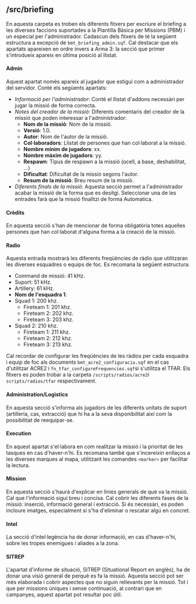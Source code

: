 ## /src/briefing

En aquesta carpeta es troben els diferents fitxers per escriure el briefing a les diverses faccions suportades a la Plantilla Bàsica per Missions (PBM) i un especial per l'administrador. Cadascun dels fitxers de té la següent estructura a excepció de `bmt_briefing_admin.sqf`. Cal destacar que els apartats apareixen en ordre invers a Arma 3: la secció que primer s'introdueix apareix en última posició al llistat.

#### Admin

Aquest apartat només apareix al jugador que estigui com a administrador del servidor. Conté els següents apartats:

* *Informació per l'administrador*: Conté el llistat d'addons necessàri per jugar la missió de forma correcta.
* *Notes del creador de la missió*: Diferents comentaris del creador de la missió que poden interessar a l'administrador:
  * **Nom de la missió**: Nom de la missió.
  * **Versió**: 1.0.
  * **Autor**: Nom de l'autor de la missió.
  * **Col·laboradors**: Llistat de persones que han col·laborat a la missió.
  * **Nombre mínim de jugadors**: xx.
  * **Nombre màxim de jugadors**: yy.
  * **Respawn**: Tipus de respawn a la missió (ocell, a base, deshabilitat, ...)
  * **Dificultat**: Dificultat de la missió segons l'autor.
  * **Resum de la missió**: Breu resum de la missió.
* *Diferents finals de la missió*: Aquesta secció permet a l'administrador acabar la missió de la forma que es desitgi. Seleccionar una de les entrades farà que la missió finalitzi de forma Automatica.

#### Crèdits

En aquesta secció s'han de mencionar de forma obligatòria totes aquelles persones que han col·laborat d'alguna forma a la creació de la missió.

#### Radio

Aquesta entrada mostrarà les diferents freqüències de ràdio que utilitzaran les diverses esquadres o equips de foc. Es recomana la següent estructura:

* Command de missió: 41 kHz.
* Suport: 51 kHz.
* Artillery: 61 kHz.
* **Nom de l'esquadra 1**:
* Squad 1: 200 khz.
  * Fireteam 1: 201 khz.
  * Fireteam 2: 202 khz.
  * Fireteam 3: 203 khz.
* Squad 2: 210 khz.
  * Fireteam 1: 211 khz.
  * Fireteam 2: 212 khz.
  * Fireteam 3: 213 khz.

Cal recordar de configurar les freqüències de les ràdios per cada esquadra i equip de foc als documents `bmt_acre2_configuracio.sqf` en el cas d'utilitzar ACRE2 i `fn_tfar_configureFrequencies.sqf`si s'utilitza el TFAR. Els fitxers es poden trobar a la carpeta `/scripts/radios/acre2`i `scripts/radios/tfar` respectivament.

#### Administration/Logistics

En aquesta secció s'informa als jugadors de les diferents unitats de suport (artilleria, cas, extracció) que hi ha a la seva disponibilitat així com la possibilitat de reequipar-se.

#### Execution

En aquest apartat s'el·labora en com realitzar la missió i la prioritat de les tasques en cas d'haver-n'hi. Es recomana també que s'incereixin enllaços a les diverses marques al mapa, utilitzant les comandes `<marker>` per facilitar la lectura.

#### Mission

En aquesta secció s'haurà d'explicar en línies generals de què va la missió. Cal que l'informació sigui breu i concisa. Cal cobrir les diferents fases de la missió: inserció, informació general i extracció. Si és necessàri, es poden incloure imatges, especialment si s'ha d'eliminar o rescatar algú en concret.

#### Intel

La secció d'intel·legència ha de donar informació, en cas d'haver-n'hi, sobre les tropes enemigues i aliades a la zona.

#### SITREP

L'apartat d'informe de situació, SITREP (Situational Report en anglès), ha de donar una visió general de perquè es fa la missió. Aquesta secció pot ser més elaborada i cobrir aspectes que no siguin rellevants per la missió. Tot i que per missions úniques i sense continuació, al contrari que en campanyes, aquest apartat pot resultar poc útil.
